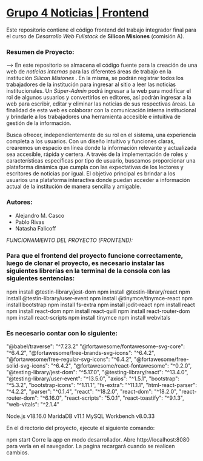 # [Grupo 4 Noticias | Frontend](https://github.com/MrHelmet96/grupo4_noticias/tree/main)
Este repositorio contiene el código frontend del trabajo integrador final para el curso de *Desarrollo Web Fullstack* de **Silicon Misiones** (comisión A). 

### Resumen de Proyecto:
--> En este repositorio se almacena el código fuente para la creación de una web de *noticias internas* para las diferentes áreas de trabajo en la institución *Silicon Misiones* . En la misma, se podrán registrar todos los trabajadores de la institución para ingresar al sitio a leer las noticias institucionales. Un *Súper-Admin* podrá ingresar a la web para modificar el rol de algunos usuarios y convertirlos en editores, así podrán ingresar a la web para escribir, editar y eliminar las noticias de sus respectivas áreas. La finalidad de esta web es colaborar con la comunicación interna institucional y brindarle a los trabajadores una herramienta accesible e intuitiva de gestión de la información.

Busca ofrecer, independientemente de su rol en el sistema, una experiencia completa a los usuarios. Con un diseño intuitivo y funciones claras, crearemos un espacio en línea donde la información relevante y actualizada sea accesible, rápida y certera. A través de la implementación de roles y características específicas por tipo de usuario, buscamos proporcionar una plataforma dinámica que cumpla con las expectativas de los lectores y escritores de noticias por igual. El objetivo principal es brindar a los usuarios una plataforma interactiva donde puedan acceder a información actual de la institución de manera sencilla y amigable.

### Autores:
* Alejandro M. Casco
* Pablo Rivas
* Natasha Falicoff
<!-- * Emiliano Alvarez -->

*FUNCIONAMIENTO DEL PROYECTO (FRONTEND):*
### Para que el frontend del proyecto funcione correctamente, luego de clonar el proyecto, es necesario instalar las siguientes librerías en la terminal de la consola con las siguientes sentencias:
npm install @testin-library/jest-dom
npm install @testin-library/react
npm install @testin-library/user-event
npm install @tinymce/tinymce-react
npm install bootstrap
npm install fs-extra
npm install jodit-react
npm install react
npm install react-dom
npm install react-quill
npm install react-router-dom
npm install react-scripts
npm install tinymce
npm install webvitals

### Es necesario contar con lo siguiente:
"@babel/traverse": "^7.23.2"
"@fortawesome/fontawesome-svg-core": "^6.4.2",
"@fortawesome/free-brands-svg-icons": "^6.4.2",
"@fortawesome/free-regular-svg-icons": "^6.4.2",
"@fortawesome/free-solid-svg-icons": "^6.4.2",
"@fortawesome/react-fontawesome": "^0.2.0",
"@testing-library/jest-dom": "^5.17.0",
"@testing-library/react": "^13.4.0",
"@testing-library/user-event": "^13.5.0",
"axios": "^1.5.1",
"bootstrap": "^5.3.2",
"bootstrap-icons": "^1.11.1",
"fs-extra": "^11.1.1",
"html-react-parser": "^4.2.2",
"parser": "^0.1.4",
"react": "^18.2.0",
"react-dom": "^18.2.0",
"react-router-dom": "^6.16.0",
"react-scripts": "5.0.1",
"react-toastify": "^9.1.3",
"web-vitals": "^2.1.4"

Node.js v18.16.0
MaridaDB v11.1
MySQL Workbench v8.0.33


En el directorio del proyecto, ejecute el siguiente comando:

npm start
Corre la app en modo desarrollador.
Abre http://localhost:8080 para verla en el navegador. La pagina recargará cuando se realicen cambios.
